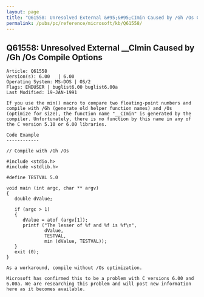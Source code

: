 ```yaml
---
layout: page
title: "Q61558: Unresolved External &#95;&#95;CImin Caused by /Gh /Os Compile Options"
permalink: /pubs/pc/reference/microsoft/kb/Q61558/
---
```


## Q61558: Unresolved External &#95;&#95;CImin Caused by /Gh /Os Compile Options

	Article: Q61558
	Version(s): 6.00   | 6.00
	Operating System: MS-DOS | OS/2
	Flags: ENDUSER | buglist6.00 buglist6.00a
	Last Modified: 19-JAN-1991
	
	If you use the min() macro to compare two floating-point numbers and
	compile with /Gh (generate old helper function names) and /Os
	(optimize for size), the function name "__CImin" is generated by the
	compiler. Unfortunately, there is no function by this name in any of
	the C version 5.10 or 6.00 libraries.
	
	Code Example
	------------
	
	// Compile with /Gh /Os
	
	#include <stdio.h>
	#include <stdlib.h>
	
	#define TESTVAL 5.0
	
	void main (int argc, char ** argv)
	{
	   double dValue;
	
	   if (argc > 1)
	   {
	      dValue = atof (argv[1]);
	      printf ("The lesser of %f and %f is %f\n",
	              dValue,
	              TESTVAL,
	              min (dValue, TESTVAL));
	   }
	   exit (0);
	}
	
	As a workaround, compile without /Os optimization.
	
	Microsoft has confirmed this to be a problem with C versions 6.00 and
	6.00a. We are researching this problem and will post new information
	here as it becomes available.
